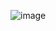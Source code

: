 ![image](https://github.com/Anant020/React-Native-HRMS/assets/82607864/98ed1830-7e29-4de5-b2d2-31981818b083)

